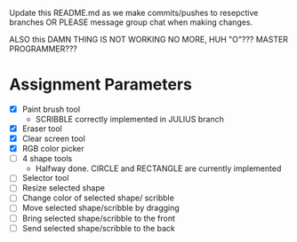 Update this README.md as we make commits/pushes to resepctive branches OR PLEASE message group chat when making changes.

ALSO this DAMN THING IS NOT WORKING NO MORE, HUH "O"???
MASTER PROGRAMMER???

# Assignment Parameters
- [X] Paint brush tool
    -   SCRIBBLE correctly implemented in JULIUS branch
- [X] Eraser tool
- [X] Clear screen tool
- [X] RGB color picker
- [ ] 4 shape tools
    - Halfway done. CIRCLE and RECTANGLE are currently implemented
- [ ] Selector tool
- [ ] Resize selected shape
- [ ] Change color of selected shape/ scribble
- [ ] Move selected shape/scribble by dragging
- [ ] Bring selected shape/scribble to the front
- [ ] Send selected shape/scribble to the back